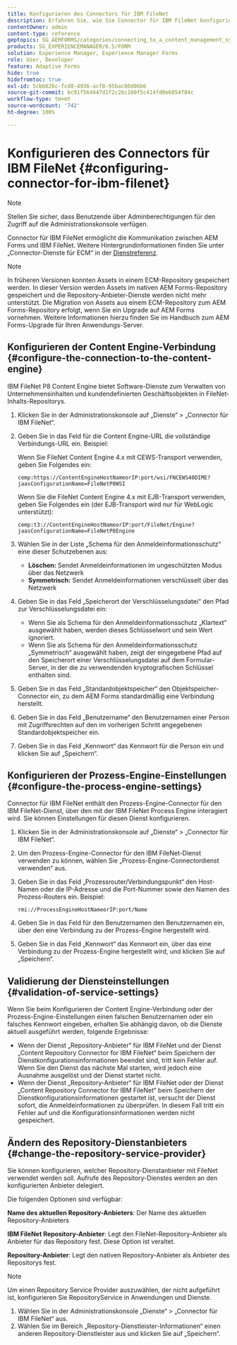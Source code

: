 ```yaml
---
title: Konfigurieren des Connectors für IBM FileNet
description: Erfahren Sie, wie Sie Connector für IBM FileNet konfigurieren, um die Kommunikation zwischen AEM Forms und IBM FileNet zu ermöglichen.
contentOwner: admin
content-type: reference
geptopics: SG_AEMFORMS/categories/connecting_to_a_content_management_system
products: SG_EXPERIENCEMANAGER/6.5/FORM
solution: Experience Manager, Experience Manager Forms
role: User, Developer
feature: Adaptive Forms
hide: true
hidefromtoc: true
exl-id: 5cbb626c-fcd8-4936-acf8-95bac80d06b6
source-git-commit: bc91f56d447d1f2c26c160f5c414fd0e6054f84c
workflow-type: tm+mt
source-wordcount: '742'
ht-degree: 100%

---
```


# Konfigurieren des Connectors für IBM FileNet {#configuring-connector-for-ibm-filenet}

>[!NOTE]
> 
> Stellen Sie sicher, dass Benutzende über Adminberechtigungen für den Zugriff auf die Administrationskonsole verfügen.

Connector für IBM FileNet ermöglicht die Kommunikation zwischen AEM Forms und IBM FileNet. Weitere Hintergrundinformationen finden Sie unter „Connector-Dienste für ECM“ in der [Dienstreferenz](https://www.adobe.com/go/learn_aemforms_services_63).

>[!NOTE]
>
>In früheren Versionen konnten Assets in einem ECM-Repository gespeichert werden. In dieser Version werden Assets im nativen AEM Forms-Repository gespeichert und die Repository-Anbieter-Dienste werden nicht mehr unterstützt. Die Migration von Assets aus einem ECM-Repository zum AEM Forms-Repository erfolgt, wenn Sie ein Upgrade auf AEM Forms vornehmen. Weitere Informationen hierzu finden Sie im Handbuch zum AEM Forms-Upgrade für Ihren Anwendungs-Server.

## Konfigurieren der Content Engine-Verbindung {#configure-the-connection-to-the-content-engine}

IBM FileNet P8 Content Engine bietet Software-Dienste zum Verwalten von Unternehmensinhalten und kundendefinierten Geschäftsobjekten in FileNet-Inhalts-Repositorys.

1. Klicken Sie in der Administrationskonsole auf „Dienste“ > „Connector für IBM FileNet“.
1. Geben Sie in das Feld für die Content Engine-URL die vollständige Verbindungs-URL ein. Beispiel:

   Wenn Sie FileNet Content Engine 4.x mit CEWS-Transport verwenden, geben Sie Folgendes ein:

   `cemp:https://ContentEngineHostNameorIP:port/wsi/FNCEWS40DIME?jaasConfigurationName=FileNetP8WSI`

   Wenn Sie die FileNet Content Engine 4.x mit EJB-Transport verwenden, geben Sie Folgendes ein (der EJB-Transport wird nur für WebLogic unterstützt):

   `cemp:t3://ContentEngineHostNameorIP:port/FileNet/Engine?jaasConfigurationName=FileNetP8Engine`

1. Wählen Sie in der Liste „Schema für den Anmeldeinformationsschutz“ eine dieser Schutzebenen aus:

   * **Löschen:** Sendet Anmeldeinformationen im ungeschützten Modus über das Netzwerk
   * **Symmetrisch:** Sendet Anmeldeinformationen verschlüsselt über das Netzwerk

1. Geben Sie in das Feld „Speicherort der Verschlüsselungsdatei“ den Pfad zur Verschlüsselungsdatei ein:

   * Wenn Sie als Schema für den Anmeldeinformationsschutz „Klartext“ ausgewählt haben, werden dieses Schlüsselwort und sein Wert ignoriert.
   * Wenn Sie als Schema für den Anmeldeinformationsschutz „Symmetrisch“ ausgewählt haben, zeigt der eingegebene Pfad auf den Speicherort einer Verschlüsselungsdatei auf dem Formular-Server, in der die zu verwendenden kryptografischen Schlüssel enthalten sind.

1. Geben Sie in das Feld „Standardobjektspeicher“ den Objektspeicher-Connector ein, zu dem AEM Forms standardmäßig eine Verbindung herstellt.
1. Geben Sie in das Feld „Benutzername“ den Benutzernamen einer Person mit Zugriffsrechten auf den im vorherigen Schritt angegebenen Standardobjektspeicher ein.
1. Geben Sie in das Feld „Kennwort“ das Kennwort für die Person ein und klicken Sie auf „Speichern“.

## Konfigurieren der Prozess-Engine-Einstellungen {#configure-the-process-engine-settings}

Connector für IBM FileNet enthält den Prozess-Engine-Connector für den IBM FileNet-Dienst, über den mit der IBM FileNet Process Engine interagiert wird. Sie können Einstellungen für diesen Dienst konfigurieren.

1. Klicken Sie in der Administrationskonsole auf „Dienste“ > „Connector für IBM FileNet“.
1. Um den Prozess-Engine-Connector für den IBM FileNet-Dienst verwenden zu können, wählen Sie „Prozess-Engine-Connectordienst verwenden“ aus.
1. Geben Sie in das Feld „Prozessrouter/Verbindungspunkt“ den Host-Namen oder die IP-Adresse und die Port-Nummer sowie den Namen des Prozess-Routers ein. Beispiel:

   `rmi://ProcessEngineHostNameorIP:port/Name`

1. Geben Sie in das Feld für den Benutzernamen den Benutzernamen ein, über den eine Verbindung zu der Prozess-Engine hergestellt wird.
1. Geben Sie in das Feld „Kennwort“ das Kennwort ein, über das eine Verbindung zu der Prozess-Engine hergestellt wird, und klicken Sie auf „Speichern“.

## Validierung der Diensteinstellungen {#validation-of-service-settings}

Wenn Sie beim Konfigurieren der Content Engine-Verbindung oder der Prozess-Engine-Einstellungen einen falschen Benutzernamen oder ein falsches Kennwort eingeben, erhalten Sie abhängig davon, ob die Dienste aktuell ausgeführt werden, folgende Ergebnisse:

* Wenn der Dienst „Repository-Anbieter“ für IBM FileNet und der Dienst „Content Repository Connector for IBM FileNet“ beim Speichern der Dienstkonfigurationsinformationen beendet sind, tritt kein Fehler auf. Wenn Sie den Dienst das nächste Mal starten, wird jedoch eine Ausnahme ausgelöst und der Dienst startet nicht.
* Wenn der Dienst „Repository-Anbieter“ für IBM FileNet oder der Dienst „Content Repository Connector for IBM FileNet“ beim Speichern der Dienstkonfigurationsinformationen gestartet ist, versucht der Dienst sofort, die Anmeldeinformationen zu überprüfen. In diesem Fall tritt ein Fehler auf und die Konfigurationsinformationen werden nicht gespeichert.

## Ändern des Repository-Dienstanbieters {#change-the-repository-service-provider}

Sie können konfigurieren, welcher Repository-Dienstanbieter mit FileNet verwendet werden soll. Aufrufe des Repository-Dienstes werden an den konfigurierten Anbieter delegiert.

Die folgenden Optionen sind verfügbar:

**Name des aktuellen Repository-Anbieters**: Der Name des aktuellen Repository-Anbieters

**IBM FileNet Repository-Anbieter**: Legt den FileNet-Repository-Anbieter als Anbieter für das Repository fest. Diese Option ist veraltet.

**Repository-Anbieter**: Legt den nativen Repository-Anbieter als Anbieter des Repositorys fest.

>[!NOTE]
>
>Um einen Repository Service Provider auszuwählen, der nicht aufgeführt ist, konfigurieren Sie RepositoryService in Anwendungen und Dienste. <!-- Fix broken link(See Managing Services) -->

1. Wählen Sie in der Administrationskonsole „Dienste“ > „Connector für IBM FileNet“ aus.
1. Wählen Sie im Bereich „Repository-Dienstleister-Informationen“ einen anderen Repository-Dienstleister aus und klicken Sie auf „Speichern“.
